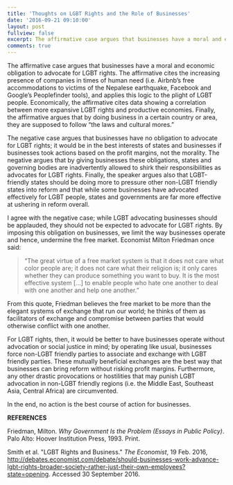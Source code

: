 ```yaml
---
title: 'Thoughts on LGBT Rights and the Role of Businesses'
date: '2016-09-21 09:10:00'
layout: post
fullview: false 
excerpt: The affirmative case argues that businesses have a moral and economic obligation to advocate for LGBT rights. 
comments: true 
---
```

The affirmative case argues that businesses have a moral and economic obligation to advocate for LGBT rights. The affirmative cites the increasing presence of companies in times of human need (i.e. Airbnb’s free accommodations to victims of the Nepalese earthquake, Facebook and Google’s Peoplefinder tools), and applies this logic to the plight of LGBT people. Economically, the affirmative cites data showing a correlation between more expansive LGBT rights and productive economies. Finally, the affirmative argues that by doing business in a certain country or area, they are supposed to follow “the laws and cultural mores.” 

The negative case argues that businesses have no obligation to advocate for LGBT rights; it would be in the best interests of states and businesses if businesses took actions based on the profit margins, not the morality. The negative argues that by giving businesses these obligations, states and governing bodies are inadvertently allowed to shirk their responsibilities as advocates for LGBT rights. Finally, the speaker argues also that LGBT-friendly states should be doing more to pressure other non-LGBT friendly states into reform and that while some businesses have advocated effectively for LGBT people, states and governments are far more effective at ushering in reform overall. 

I agree with the negative case; while LGBT advocating businesses should be applauded, they should not be expected to advocate for LGBT rights. By imposing this obligation on businesses, we limit the way businesses operate and hence, undermine the free market. Economist Milton Friedman once said:
  
>“The great virtue of a free market system is that it does not care what color people are; it does not care what their religion is; it only cares whether they can produce something you want to buy. It is the most effective system [...] to enable people who hate one another to deal with one another and help one another.” 

From this quote, Friedman believes the free market to be more than the elegant systems of exchange that run our world; he thinks of them as facilitators of exchange and compromise between parties that would otherwise conflict with one another.

For LGBT rights, then, it would be better to have businesses operate without advocation or social justice in mind; by operating like usual, businesses force non-LGBT friendly parties to associate and exchange with LGBT friendly parties. These mutually beneficial exchanges are the best way that businesses can bring reform without risking profit margins. Furthermore, any other drastic provocations or hostilities that may punish LGBT advocation in non-LGBT friendly regions (i.e. the Middle East, Southeast Asia, Central Africa) are circumvented. 

In the end, no action is the best course of action for businesses. 

**REFERENCES**
 
Friedman, Milton. *Why Government Is the Problem (Essays in Public Policy)*. Palo Alto: Hoover Institution Press, 1993. Print. 

Smith et al. "LGBT Rights and Business." *The Economist*, 19 Feb. 2016, http://debates.economist.com/debate/should-businesses-work-advance-lgbt-rights-broader-society-rather-just-their-own-employees?state=opening. Accessed 30 September 2016. 




